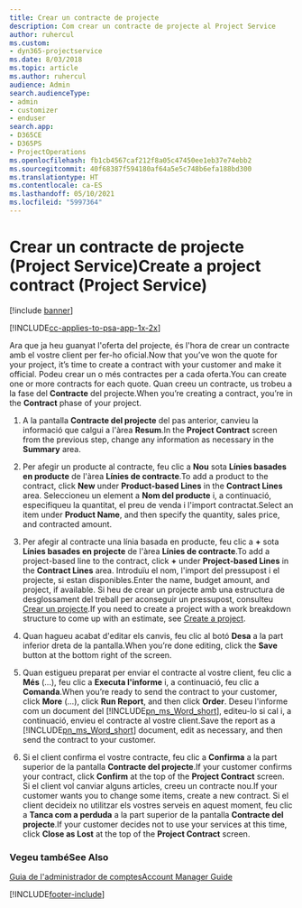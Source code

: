 ```yaml
---
title: Crear un contracte de projecte
description: Com crear un contracte de projecte al Project Service
author: ruhercul
ms.custom:
- dyn365-projectservice
ms.date: 8/03/2018
ms.topic: article
ms.author: ruhercul
audience: Admin
search.audienceType:
- admin
- customizer
- enduser
search.app:
- D365CE
- D365PS
- ProjectOperations
ms.openlocfilehash: fb1cb4567caf212f8a05c47450ee1eb37e74ebb2
ms.sourcegitcommit: 40f68387f594180af64a5e5c748b6efa188bd300
ms.translationtype: HT
ms.contentlocale: ca-ES
ms.lasthandoff: 05/10/2021
ms.locfileid: "5997364"
---
```

# <a name="create-a-project-contract-project-service"></a><span data-ttu-id="5283b-103">Crear un contracte de projecte (Project Service)</span><span class="sxs-lookup"><span data-stu-id="5283b-103">Create a project contract (Project Service)</span></span>

[!include [banner](../includes/psa-now-project-operations.md)]

[!INCLUDE[cc-applies-to-psa-app-1x-2x](../includes/cc-applies-to-psa-app-1x-2x.md)]

<span data-ttu-id="5283b-104">Ara que ja heu guanyat l'oferta del projecte, és l'hora de crear un contracte amb el vostre client per fer-ho oficial.</span><span class="sxs-lookup"><span data-stu-id="5283b-104">Now that you’ve won the quote for your project, it’s time to create a contract with your customer and make it official.</span></span> <span data-ttu-id="5283b-105">Podeu crear un o més contractes per a cada oferta.</span><span class="sxs-lookup"><span data-stu-id="5283b-105">You can create one or more contracts for each quote.</span></span> <span data-ttu-id="5283b-106">Quan creeu un contracte, us trobeu a la fase del **Contracte** del projecte.</span><span class="sxs-lookup"><span data-stu-id="5283b-106">When you’re creating a contract, you’re in the **Contract** phase of your project.</span></span>  
  
1. <span data-ttu-id="5283b-107">A la pantalla **Contracte del projecte** del pas anterior, canvieu la informació que calgui a l'àrea **Resum**.</span><span class="sxs-lookup"><span data-stu-id="5283b-107">In the **Project Contract** screen from the previous step, change any information as necessary in the **Summary** area.</span></span>  
  
2. <span data-ttu-id="5283b-108">Per afegir un producte al contracte, feu clic a **Nou** sota **Línies basades en producte** de l'àrea **Línies de contracte**.</span><span class="sxs-lookup"><span data-stu-id="5283b-108">To add a product to the contract, click **New** under **Product-based Lines** in the **Contract Lines** area.</span></span> <span data-ttu-id="5283b-109">Seleccioneu un element a **Nom del producte** i, a continuació, especifiqueu la quantitat, el preu de venda i l'import contractat.</span><span class="sxs-lookup"><span data-stu-id="5283b-109">Select an item under **Product Name**, and then specify the quantity, sales price, and contracted amount.</span></span>  
  
3. <span data-ttu-id="5283b-110">Per afegir al contracte una línia basada en producte, feu clic a **+** sota **Línies basades en projecte** de l'àrea **Línies de contracte**.</span><span class="sxs-lookup"><span data-stu-id="5283b-110">To add a project-based line to the contract, click **+** under **Project-based Lines** in the **Contract Lines** area.</span></span> <span data-ttu-id="5283b-111">Introduïu el nom, l'import del pressupost i el projecte, si estan disponibles.</span><span class="sxs-lookup"><span data-stu-id="5283b-111">Enter the name, budget amount, and project, if available.</span></span> <span data-ttu-id="5283b-112">Si heu de crear un projecte amb una estructura de desglossament del treball per aconseguir un pressupost, consulteu [Crear un projecte](../psa/create-project.md).</span><span class="sxs-lookup"><span data-stu-id="5283b-112">If you need to create a project with a work breakdown structure to come up with an estimate, see [Create a project](../psa/create-project.md).</span></span>  
  
4. <span data-ttu-id="5283b-113">Quan hagueu acabat d'editar els canvis, feu clic al botó **Desa** a la part inferior dreta de la pantalla.</span><span class="sxs-lookup"><span data-stu-id="5283b-113">When you’re done editing, click the **Save** button at the bottom right of the screen.</span></span>  
  
5. <span data-ttu-id="5283b-114">Quan estigueu preparat per enviar el contracte al vostre client, feu clic a **Més** (...), feu clic a **Executa l'informe** i, a continuació, feu clic a **Comanda**.</span><span class="sxs-lookup"><span data-stu-id="5283b-114">When you’re ready to send the contract to your customer, click **More** (…), click **Run Report**, and then click **Order**.</span></span> <span data-ttu-id="5283b-115">Deseu l'informe com un document del [!INCLUDE[pn_ms_Word_short](../includes/pn-ms-word-short.md)], editeu-lo si cal i, a continuació, envieu el contracte al vostre client.</span><span class="sxs-lookup"><span data-stu-id="5283b-115">Save the report as a [!INCLUDE[pn_ms_Word_short](../includes/pn-ms-word-short.md)] document, edit as necessary, and then send the contract to your customer.</span></span>  
  
6. <span data-ttu-id="5283b-116">Si el client confirma el vostre contracte, feu clic a **Confirma** a la part superior de la pantalla **Contracte del projecte**.</span><span class="sxs-lookup"><span data-stu-id="5283b-116">If your customer confirms your contract, click **Confirm** at the top of the **Project Contract** screen.</span></span> <span data-ttu-id="5283b-117">Si el client vol canviar alguns articles, creeu un contracte nou.</span><span class="sxs-lookup"><span data-stu-id="5283b-117">If your customer wants you to change some items, create a new contract.</span></span> <span data-ttu-id="5283b-118">Si el client decideix no utilitzar els vostres serveis en aquest moment, feu clic a **Tanca com a perduda** a la part superior de la pantalla **Contracte del projecte**.</span><span class="sxs-lookup"><span data-stu-id="5283b-118">If your customer decides not to use your services at this time, click **Close as Lost** at the top of the **Project Contract** screen.</span></span>  
  
### <a name="see-also"></a><span data-ttu-id="5283b-119">Vegeu també</span><span class="sxs-lookup"><span data-stu-id="5283b-119">See Also</span></span>  
 [<span data-ttu-id="5283b-120">Guia de l'administrador de comptes</span><span class="sxs-lookup"><span data-stu-id="5283b-120">Account Manager Guide</span></span>](../psa/account-manager-guide.md)


[!INCLUDE[footer-include](../includes/footer-banner.md)]
